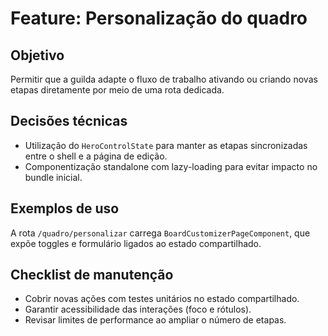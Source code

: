 # Feature: Personalização do quadro

## Objetivo
Permitir que a guilda adapte o fluxo de trabalho ativando ou criando novas etapas diretamente por meio de uma rota dedicada.

## Decisões técnicas
- Utilização do `HeroControlState` para manter as etapas sincronizadas entre o shell e a página de edição.
- Componentização standalone com lazy-loading para evitar impacto no bundle inicial.

## Exemplos de uso
A rota `/quadro/personalizar` carrega `BoardCustomizerPageComponent`, que expõe toggles e formulário ligados ao estado compartilhado.

## Checklist de manutenção
- Cobrir novas ações com testes unitários no estado compartilhado.
- Garantir acessibilidade das interações (foco e rótulos).
- Revisar limites de performance ao ampliar o número de etapas.

